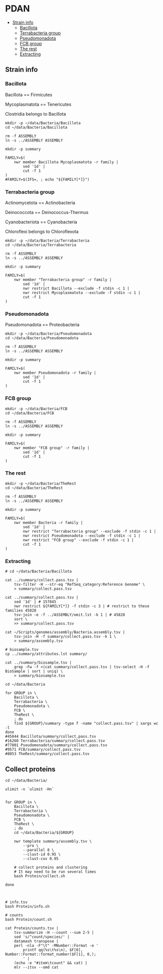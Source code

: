 # PDAN

<!-- toc -->

- [Strain info](#strain-info)
    * [Bacillota](#bacillota)
    * [Terrabacteria group](#terrabacteria-group)
    * [Pseudomonadota](#pseudomonadota)
    * [FCB group](#fcb-group)
    * [The rest](#the-rest)
    * [Extracting](#extracting)

<!-- tocstop -->

## Strain info

### Bacillota

Bacillota == Firmicutes

Mycoplasmatota == Tenericutes

Clostridia belongs to Bacillota

```shell
mkdir -p ~/data/Bacteria/Bacillota
cd ~/data/Bacteria/Bacillota

rm -f ASSEMBLY
ln -s ../ASSEMBLY ASSEMBLY

mkdir -p summary

FAMILY=$(
    nwr member Bacillota Mycoplasmatota -r family |
        sed '1d' |
        cut -f 1
)
#FAMILY=$(IFS=, ; echo "${FAMILY[*]}")

```

### Terrabacteria group

Actinomycetota == Actinobacteria

Deinococcota == Deinococcus-Thermus

Cyanobacteriota == Cyanobacteria

Chloroflexi belongs to Chloroflexota

```shell
mkdir -p ~/data/Bacteria/Terrabacteria
cd ~/data/Bacteria/Terrabacteria

rm -f ASSEMBLY
ln -s ../ASSEMBLY ASSEMBLY

mkdir -p summary

FAMILY=$(
    nwr member "Terrabacteria group" -r family |
        sed '1d' |
        nwr restrict Bacillota --exclude -f stdin -c 1 |
        nwr restrict Mycoplasmatota --exclude -f stdin -c 1 |
        cut -f 1
)

```

### Pseudomonadota

Pseudomonadota == Proteobacteria

```shell
mkdir -p ~/data/Bacteria/Pseudomonadota
cd ~/data/Bacteria/Pseudomonadota

rm -f ASSEMBLY
ln -s ../ASSEMBLY ASSEMBLY

mkdir -p summary

FAMILY=$(
    nwr member Pseudomonadota -r family |
        sed '1d' |
        cut -f 1
)

```

### FCB group

```shell
mkdir -p ~/data/Bacteria/FCB
cd ~/data/Bacteria/FCB

rm -f ASSEMBLY
ln -s ../ASSEMBLY ASSEMBLY

mkdir -p summary

FAMILY=$(
    nwr member "FCB group" -r family |
        sed '1d' |
        cut -f 1
)

```

### The rest

```shell
mkdir -p ~/data/Bacteria/TheRest
cd ~/data/Bacteria/TheRest

rm -f ASSEMBLY
ln -s ../ASSEMBLY ASSEMBLY

mkdir -p summary

FAMILY=$(
    nwr member Bacteria -r family |
        sed '1d' |
        nwr restrict "Terrabacteria group" --exclude -f stdin -c 1 |
        nwr restrict Pseudomonadota --exclude -f stdin -c 1 |
        nwr restrict "FCB group" --exclude -f stdin -c 1 |
        cut -f 1
)

```

### Extracting

```shell
# cd ~/data/Bacteria/Bacillota

cat ../summary/collect.pass.tsv |
    tsv-filter -H --str-eq "RefSeq_category:Reference Genome" \
    > summary/collect.pass.tsv

cat ../summary/collect.pass.tsv |
    sed '1d' | # 157845
    nwr restrict ${FAMILY[*]} -f stdin -c 3 | # restrict to these families 45828
    tsv-join -e -f ../ASSEMBLY/omit.lst -k 1 | # 45828
    sort \
    >> summary/collect.pass.tsv

cat ~/Scripts/genomes/assembly/Bacteria.assembly.tsv |
    tsv-join -H -f summary/collect.pass.tsv -k 1 \
    > summary/assembly.tsv

# biosample.tsv
cp ../summary/attributes.lst summary/

cat ../summary/biosample.tsv |
    grep -Fw -f <(cat summary/collect.pass.tsv | tsv-select -H -f BioSample | sort | uniq) \
    > summary/biosample.tsv

```

```shell
cd ~/data/Bacteria

for GROUP in \
    Bacillota \
    Terrabacteria \
    Pseudomonadota \
    FCB \
    TheRest \
    ; do
    find ${GROUP}/summary -type f -name "collect.pass.tsv" | xargs wc -l
done
#45844 Bacillota/summary/collect.pass.tsv
#16260 Terrabacteria/summary/collect.pass.tsv
#77801 Pseudomonadota/summary/collect.pass.tsv
#9571 FCB/summary/collect.pass.tsv
#8053 TheRest/summary/collect.pass.tsv

```

## Collect proteins

```shell
cd ~/data/Bacteria/

ulimit -n `ulimit -Hn`


for GROUP in \
    Bacillota \
    Terrabacteria \
    Pseudomonadota \
    FCB \
    TheRest \
    ; do
    cd ~/data/Bacteria/${GROUP}

    nwr template summary/assembly.tsv \
        --pro \
        --parallel 8 \
        --clust-id 0.95 \
        --clust-cov 0.95

    # collect proteins and clustering
    # It may need to be run several times
    bash Protein/collect.sh

done



# info.tsv
bash Protein/info.sh

# counts
bash Protein/count.sh

cat Protein/counts.tsv |
    tsv-summarize -H --count --sum 2-5 |
    sed 's/^count/species/' |
    datamash transpose |
    perl -nla -F"\t" -MNumber::Format -e '
        printf qq(%s\t%s\n), $F[0], Number::Format::format_number($F[1], 0,);
        ' |
    (echo -e "#item\tcount" && cat) |
    mlr --itsv --omd cat

```
